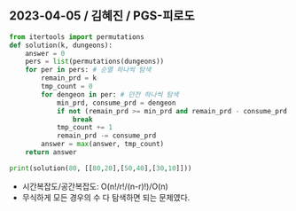 ## 2023-04-05 / 김혜진 / PGS-피로도

```python
from itertools import permutations
def solution(k, dungeons):
    answer = 0
    pers = list(permutations(dungeons))
    for per in pers: # 순열 하나씩 탐색
        remain_prd = k
        tmp_count = 0
        for dengeon in per: # 던전 하나씩 탐색
            min_prd, consume_prd = dengeon
            if not (remain_prd >= min_prd and remain_prd - consume_prd >= 0):
                break
            tmp_count += 1
            remain_prd -= consume_prd
        answer = max(answer, tmp_count)
    return answer

print(solution(80, [[80,20],[50,40],[30,10]]))
```

- 시간복잡도/공간복잡도: O(n!/r!/(n-r)!)/O(n)
- 무식하게 모든 경우의 수 다 탐색하면 되는 문제였다.
